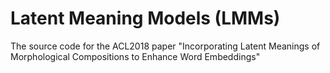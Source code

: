 # Latent Meaning Models (LMMs)
The source code for the ACL2018 paper "Incorporating Latent Meanings of Morphological Compositions to Enhance Word Embeddings"
